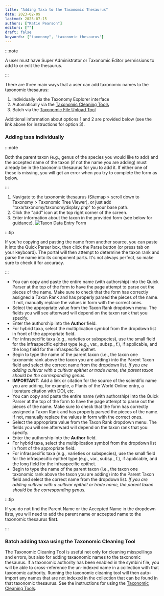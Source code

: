 ```yaml
---
title: "Adding Taxa to the Taxonomic Thesaurus"
date: 2023-02-09
lastmod: 2025-07-15
authors: ["Katie Pearson"]
editors: [""]
draft: false
keywords: ["taxonomy", "taxonomic thesaurus"]
---
```


:::note

A user must have Super Administrator or Taxonomic Editor permissions to add to or edit the thesaurus.

:::

There are three main ways that a user can add taxonomic names to the taxonomic thesaurus:

1. Individually via the Taxonomy Explorer interface
2. Automatically via the [Taxonomic Cleaning Tools](/Collection_Manager_Guide/Data_Cleaning/taxonomic_cleaning)
3. Batch via the [Taxonomic File Upload Tool](/Portal_Manager_Guide/Taxonomic_Thesaurus/batch_loading)

Additional information about options 1 and 2 are provided below (see the link above for instructions for option 3).

### Adding taxa individually

:::note

Both the parent taxon (e.g., genus of the species you would like to add) and the accepted name of the taxon (if not the name you are adding) must already be in the taxonomic thesaurus for you to add it. If either one of these is missing, you will get an error when you try to complete the form as below.

:::

1. Navigate to the taxonomic thesaurus (Sitemap > scroll down to Taxonomy > Taxonomic Tree Viewer), or just add "taxa/taxonomy/taxonomydisplay.php" to your base path.
2. Click the "add" icon at the top right corner of the screen.
3. Enter information about the taxon in the provided form (see below for guidance).
   ![Taxon Data Entry Form](/img/addnewtaxon.png)

:::tip

If you're copying and pasting the name from another source, you can paste it into the Quick Parser box, then click the Parse button (or press tab on your keyboard). The portal will then attempt to determine the taxon rank and parse the name into its component parts. It's not always perfect, so make sure to check it for accuracy.

:::

* You can copy and paste the entire name (with authorship) into the Quick Parser at the top of the form to have the page attempt to parse out the pieces of the name. Make sure to check that the form has correctly assigned a Taxon Rank and has properly parsed the pieces of the name. If not, manually replace the values in form with the correct ones.
* Select the appropriate value from the Taxon Rank dropdown menu. The fields you will see afterward will depend on the taxon rank that you specify.
* Enter the authorship into the **Author** field.
* For hybrid taxa, select the multiplication symbol from the dropdown list in front of the appropriate field.
* For infraspecific taxa (e.g., varieties or subspecies), use the small field for the infraspecific epithet type (e.g., var., subsp., f.), if applicable, and the long field for the infraspecific epithet.
* Begin to type the name of the parent taxon (i.e., the taxon one taxonomic rank above the taxon you are adding) into the Parent Taxon field and select the correct name from the dropdown list. _If you are adding cultivar with a cultivar epithet or trade name, the parent taxon should be the corresponding genus._
* **IMPORTANT:** Add a link or citation for the source of the scientific name you are adding, for example, a Plants of the World Online entry, a literature citation with DOI, etc.
* You can copy and paste the entire name (with authorship) into the Quick Parser at the top of the form to have the page attempt to parse out the pieces of the name. Make sure to check that the form has correctly assigned a Taxon Rank and has properly parsed the pieces of the name. If not, manually replace the values in form with the correct ones.
* Select the appropriate value from the Taxon Rank dropdown menu. The fields you will see afterward will depend on the taxon rank that you specify.
* Enter the authorship into the **Author** field.
* For hybrid taxa, select the multiplication symbol from the dropdown list in front of the appropriate field.
* For infraspecific taxa (e.g., varieties or subspecies), use the small field for the infraspecific epithet type (e.g., var., subsp., f.), if applicable, and the long field for the infraspecific epithet.
* Begin to type the name of the parent taxon (i.e., the taxon one taxonomic rank above the taxon you are adding) into the Parent Taxon field and select the correct name from the dropdown list. _If you are adding cultivar with a cultivar epithet or trade name, the parent taxon should be the corresponding genus._

:::tip

If you do not find the Parent Name or the Accepted Name in the dropdown lists, you will need to add the parent name or accepted name to the taxonomic thesaurus **first**.

:::

### Batch adding taxa using the Taxonomic Cleaning Tool

The Taxonomic Cleaning Tool is useful not only for cleaning misspellings and errors, but also for adding taxaonomic names to the taxonomic thesaurus. If a taxonomic authority has been enabled in the symbini file, you will be able to cross-reference the un-indexed name in a collection with that taxonomic authority. Running the taxonomic cleaning tool will then auto-import any names that are not indexed in the collection that can be found in that taxonomic thesaurus. See the instructions for using the [Taxonomic Cleaning Tools](/Collection_Manager_Guide/Data_Cleaning/taxonomic_cleaning).
